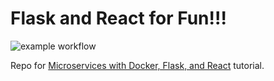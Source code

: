 # Flask and React for Fun!!!

![example workflow](https://github.com/bobbywatson3/testdriven-app-react/actions/workflows/main.yml/badge.svg)


Repo for [Microservices with Docker, Flask, and React](https://testdriven.io/courses/microservices-with-docker-flask-and-react/) tutorial.